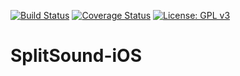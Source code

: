[![Build Status](https://travis-ci.org/symboxtra/SplitSound-iOS.svg?branch=master)](https://travis-ci.org/symboxtra/SplitSound-iOS)
[![Coverage Status](https://codecov.io/gh/symboxtra/SplitSound-iOS/branch/master/graph/badge.svg)](https://codecov.io/gh/symboxtra/SplitSound-iOS)
[![License: GPL v3](https://img.shields.io/badge/License-GPL%20v3-blue.svg)](https://www.opensource.org/licenses/GPL-3.0)

# SplitSound-iOS
